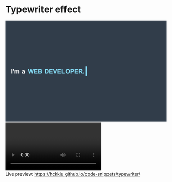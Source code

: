 # Typewriter effect
![image](typewriter.png)  
![video](typewriter.mov)  
Live preview: https://hckkiu.github.io/code-snippets/typewriter/
